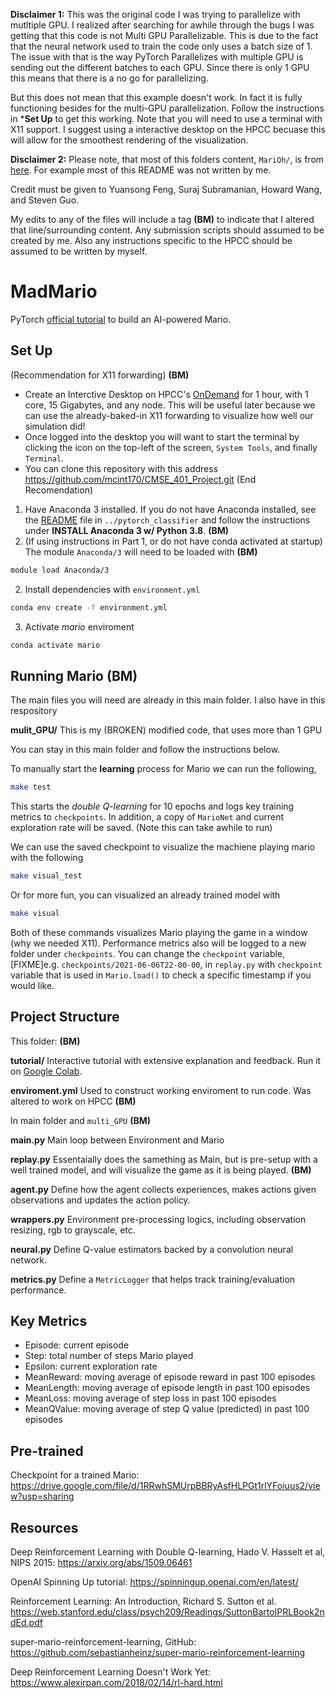 **Disclaimer 1:**
This was the original code I was trying to parallelize with mutltiple GPU.
I realized after searching for awhile through the bugs I was getting that
this code is not Multi GPU Parallelizable. This is due to the fact that the 
neural network used to train the code only uses a batch size of 1. The issue
with that is the way PyTorch Parallelizes with multiple GPU is sending out
the different batches to each GPU. Since there is only 1 GPU this means
that there is a no go for parallelizing.

But this does not mean that this example doesn't work. In fact it is fully
functioning besides for the multi-GPU parallelization. Follow the instructions
in ***Set Up** to get this working. Note that you will need to use a terminal
with X11 support. I suggest using a interactive desktop on the HPCC becuase
this will allow for the smoothest rendering of the visualization.

**Disclaimer 2:**
Please note, that most of this folders content, `MariOh/`, is from [here](https://github.com/yuansongFeng/MadMario/).
For example most of this README was not written by me.

Credit must be given to Yuansong Feng, Suraj Subramanian, Howard Wang, and Steven Guo.

My edits to any of the files will include a tag **(BM)** to indicate that I altered
that line/surrounding content. Any submission scripts should assumed to be created
by me. Also any instructions specific to the HPCC should be assumed to be written by 
myself.

# MadMario
PyTorch [official tutorial](https://pytorch.org/tutorials/intermediate/mario_rl_tutorial.html) to build an AI-powered Mario.

## Set Up
(Recommendation for X11 forwarding) **(BM)**  
* Create an Interctive Desktop on HPCC's [OnDemand](https://ondemand.hpcc.msu.edu/) for 1 hour,
with 1 core, 15 Gigabytes, and any node. This will be useful later because we can use the already-baked-in
X11 forwarding to visualize how well our simulation did!
* Once logged into the desktop you will want to start the terminal by clicking 
the icon on the top-left of the screen, `System Tools`, and finally `Terminal`.
* You can clone this repository with this address https://github.com/mcint170/CMSE_401_Project.git
(End Recomendation)

1. Have Anaconda 3 installed. If you do not have Anaconda installed, see the [README](../pytorch_classifier/README.md) file
in `../pytorch_classifier` and follow the instructions under 
**INSTALL Anaconda 3 w/ Python 3.8**. **(BM)**
3. (If using instructions in Part 1, or do not have conda activated at startup)
The module `Anaconda/3` will need to be loaded with **(BM)**
```bash
module load Anaconda/3
```
2. Install dependencies with `environment.yml`
```bash
conda env create -f environment.yml
```
3. Activate *mario* enviroment
```bash
conda activate mario
```


## Running Mario (BM)
The main files you will need are already in this main folder. I also have in this respository  

**mulit_GPU/**
This is my (BROKEN) modified code, that uses more than 1 GPU

You can stay in this main folder and follow the instructions below.

To manually start the **learning** process for Mario we can run the following,
```bash
make test
```
This starts the *double Q-learning* for 10 epochs and logs key training metrics to `checkpoints`. 
In addition, a copy of `MarioNet` and current exploration rate will be saved.
(Note this can take awhile to run)

We can use the saved checkpoint to visualize the machiene playing mario with the following
```bash
make visual_test
```
Or for more fun, you can visualized an already trained model with

```bash
make visual
```
Both of these commands visualizes Mario playing the game in a window (why we needed X11). Performance metrics 
also will be logged to a new folder under `checkpoints`. You can change the `checkpoint` variable, 
[FIXME]e.g. `checkpoints/2021-06-06T22-00-00`, in `replay.py` with `checkpoint` variable that is used in `Mario.load()` 
to check a specific timestamp if you would like.

## Project Structure 
This folder: **(BM)**  

**tutorial/**
Interactive tutorial with extensive explanation and feedback. Run it on [Google Colab](https://colab.research.google.com/notebooks/intro.ipynb#recent=true).

**enviroment.yml**
Used to construct working enviroment to run code. Was altered to work on HPCC **(BM)**

In main folder and `multi_GPU` **(BM)**  

**main.py**
Main loop between Environment and Mario

**replay.py**
Essentaially does the samething as Main, but is pre-setup with a well trained
model, and will visualize the game as it is being played. **(BM)**

**agent.py**
Define how the agent collects experiences, makes actions given observations and updates the action policy.

**wrappers.py**
Environment pre-processing logics, including observation resizing, rgb to grayscale, etc.

**neural.py**
Define Q-value estimators backed by a convolution neural network.

**metrics.py**
Define a `MetricLogger` that helps track training/evaluation performance.

## Key Metrics

- Episode: current episode
- Step: total number of steps Mario played
- Epsilon: current exploration rate
- MeanReward: moving average of episode reward in past 100 episodes
- MeanLength: moving average of episode length in past 100 episodes
- MeanLoss: moving average of step loss in past 100 episodes
- MeanQValue: moving average of step Q value (predicted) in past 100 episodes

## Pre-trained

Checkpoint for a trained Mario: https://drive.google.com/file/d/1RRwhSMUrpBBRyAsfHLPGt1rlYFoiuus2/view?usp=sharing

## Resources

Deep Reinforcement Learning with Double Q-learning, Hado V. Hasselt et al, NIPS 2015: https://arxiv.org/abs/1509.06461

OpenAI Spinning Up tutorial: https://spinningup.openai.com/en/latest/

Reinforcement Learning: An Introduction, Richard S. Sutton et al. https://web.stanford.edu/class/psych209/Readings/SuttonBartoIPRLBook2ndEd.pdf

super-mario-reinforcement-learning, GitHub: https://github.com/sebastianheinz/super-mario-reinforcement-learning

Deep Reinforcement Learning Doesn't Work Yet: https://www.alexirpan.com/2018/02/14/rl-hard.html
